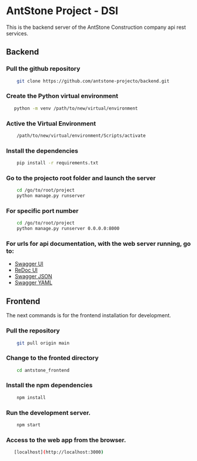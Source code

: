 # AntStone Project - DSI  
This is the backend server of the AntStone Construction company api rest services.

## Backend

### Pull the github repository
```bash
    git clone https://github.com/antstone-projecto/backend.git
```

### Create the Python virtual environment 
```bash
   python -m venv /path/to/new/virtual/environment
```

### Active the Virtual Environment
```bash
    /path/to/new/virtual/environment/Scripts/activate
```

### Install the dependencies
```bash
    pip install -r requirements.txt
```

### Go to the projecto root folder and launch the server
```bash
    cd /go/to/root/project
    python manage.py runserver
```

### For specific port number 
```bash
    cd /go/to/root/project
    python manage.py runserver 0.0.0.0:8000
```

### For urls for api documentation, with the web server running, go to:
  - [Swagger UI](http://localhost:8000/swagger/)
  - [ReDoc UI](http://localhost:8000/redoc/)
  - [Swagger JSON](http://localhost:8000/swagger.json)
  - [Swagger YAML](http://localhost:8000/swagger.yaml)


## Frontend
  The next commands is for the frontend installation for development.

### Pull the repository

```bash
    git pull origin main
```

### Change to the fronted directory

```bash
    cd antstone_frontend
```

### Install the npm dependencies

```bash
    npm install
```

### Run the development server.

```bash
    npm start
```

### Access to the web app from the browser.

```bash
   [localhost](http://localhost:3000) 
```
